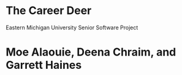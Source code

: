 # The Career Deer
Eastern Michigan University Senior Software Project
# Moe Alaouie, Deena Chraim, and Garrett Haines
